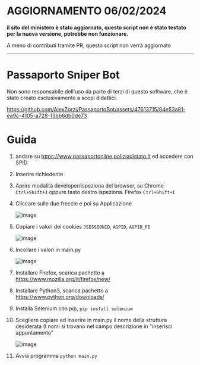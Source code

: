 
# AGGIORNAMENTO 06/02/2024
**il sito del ministero è stato aggiornato, questo script non è stato testato per la nuova versione, potrebbe non funzionare.**

  A meno di contributi tramite PR, questo script non verrà aggiornato

***
# Passaporto Sniper Bot

Non sono responsabile dell'uso da parte di terzi di questo software, che è stato creato esclusivamente a scopi didattici.


https://github.com/AlexZorzi/PassaportoBot/assets/47613715/84e53a81-ea9c-4105-a728-13bb6db0de73



# Guida
1) andare su https://www.passaportonline.poliziadistato.it ed accedere con SPID
2) Inserire richiedente
3) Aprire modalità developer/ispeziona del browser, su Chrome `Ctrl+Shift+J` oppure tasto destro ispeziona. Firefox `Ctrl+Shift+I`
4) Cliccare sulle due freccie e poi su Applicazione
   
    ![image](https://github.com/AlexZorzi/PassaportoBot/assets/47613715/b1e58344-7c10-4612-a9e2-690c023030ea)

5) Copiare i valori dei cookies `JSESSIONID`, `AGPID`, `AGPID_FE`

    ![image](https://github.com/AlexZorzi/PassaportoBot/assets/47613715/342c10e4-6c2b-4740-a933-8f991b0873e8)

6) Incollare i valori in main.py

    ![image](https://github.com/AlexZorzi/PassaportoBot/assets/47613715/ba055786-300b-4538-b979-5be2a009126c)
   
8) Installare Firefox, scarica pachetto a https://www.mozilla.org/it/firefox/new/
9) Installare Python3, scarica pachetto a https://www.python.org/downloads/
10) Installa Selenium con pip, `pip install selenium`
11) Scegliere copiare ed inserire in main.py il nome della struttura desiderata (I nomi si trovano nel campo descrizione in "inserisci appuntamento"

    ![image](https://github.com/AlexZorzi/PassaportoBot/assets/47613715/1d99b2dd-7800-43df-bf55-632c3aa91525)

12) Avvia programma `python main.py`

